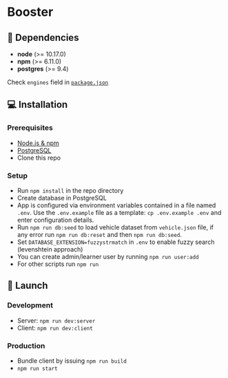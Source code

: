 # Booster

## :page_with_curl: Dependencies

<!-- ENGINES-LIST:START - Do NOT remove or modify this section -->
- **node** (>= 10.17.0)
- **npm** (>= 6.11.0)
- **postgres** (>= 9.4)
<!-- ENGINES-LIST:END -->

Check `engines` field in [`package.json`](package.json)

## :computer: Installation

### Prerequisites

- [Node.js & npm](https://nodejs.org/en/download/)
- [PostgreSQL](https://www.postgresql.org/download/)
- Clone this repo

### Setup

- Run `npm install` in the repo directory
- Create database in PostgreSQL
- App is configured via environment variables contained in a file named `.env`.
  Use the `.env.example` file as a template: `cp .env.example .env` and enter configuration details.
- Run `npm run db:seed` to load vehicle dataset from `vehicle.json` file, if any error run `npm run db:reset` and then `npm run db:seed`.
- Set `DATABASE_EXTENSION=fuzzystrmatch` in `.env` to enable fuzzy search (levenshtein approach)
- You can create admin/learner user by running `npm run user:add`
- For other scripts run `npm run`

## :rocket: Launch

### Development

- Server: `npm run dev:server`
- Client: `npm run dev:client`

### Production

- Bundle client by issuing `npm run build`
- `npm run start`
